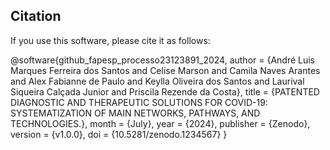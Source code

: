 ## Citation

If you use this software, please cite it as follows:

@software{github_fapesp_processo23123891_2024,
author = {André Luis Marques Ferreira dos Santos and Celise Marson and Camila Naves Arantes and Alex Fabianne de Paulo and Keylla Oliveira dos Santos and Laurival Siqueira Calçada Junior and Priscila Rezende da Costa},
title = {PATENTED DIAGNOSTIC AND THERAPEUTIC SOLUTIONS FOR COVID-19: SYSTEMATIZATION OF MAIN NETWORKS, PATHWAYS, AND TECHNOLOGIES.},
month = {July},
year = {2024},
publisher = {Zenodo},
version = {v1.0.0},
doi = {10.5281/zenodo.1234567}
}
